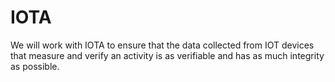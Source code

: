 # IOTA

We will work with IOTA to ensure that the data collected from IOT devices that measure and verify an activity is as verifiable and has as much integrity as possible.
